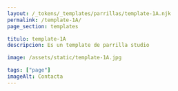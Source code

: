 ```yaml
---
layout: /_tokens/_templates/parrillas/template-1A.njk
permalink: /template-1A/
page_section: templates

titulo: template-1A
descripcion: Es un template de parrilla studio

image: /assets/static/template-1A.jpg

tags: ["page"]
imageAlt: Contacta
---
```

